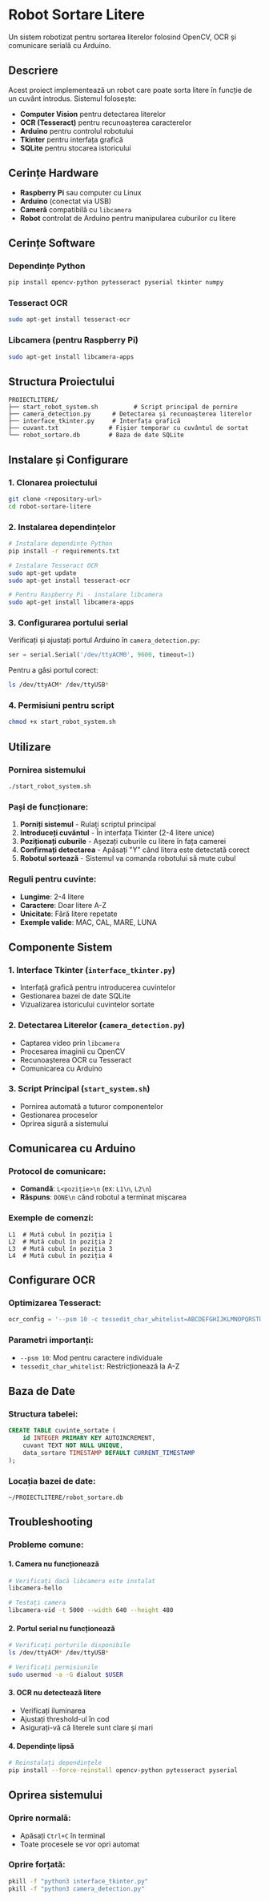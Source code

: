 # Robot Sortare Litere

Un sistem robotizat pentru sortarea literelor folosind OpenCV, OCR și comunicare serială cu Arduino.

## Descriere

Acest proiect implementează un robot care poate sorta litere în funcție de un cuvânt introdus. Sistemul folosește:
- **Computer Vision** pentru detectarea literelor
- **OCR (Tesseract)** pentru recunoașterea caracterelor
- **Arduino** pentru controlul robotului
- **Tkinter** pentru interfața grafică
- **SQLite** pentru stocarea istoricului

## Cerințe Hardware

- **Raspberry Pi** sau computer cu Linux
- **Arduino** (conectat via USB)
- **Cameră** compatibilă cu `libcamera`
- **Robot** controlat de Arduino pentru manipularea cuburilor cu litere

## Cerințe Software

### Dependințe Python
```bash
pip install opencv-python pytesseract pyserial tkinter numpy
```

### Tesseract OCR
```bash
sudo apt-get install tesseract-ocr
```

### Libcamera (pentru Raspberry Pi)
```bash
sudo apt-get install libcamera-apps
```

## Structura Proiectului

```
PROIECTLITERE/
├── start_robot_system.sh          # Script principal de pornire
├── camera_detection.py      # Detectarea și recunoașterea literelor
├── interface_tkinter.py     # Interfața grafică
├── cuvant.txt              # Fișier temporar cu cuvântul de sortat
└── robot_sortare.db        # Baza de date SQLite
```

## Instalare și Configurare

### 1. Clonarea proiectului
```bash
git clone <repository-url>
cd robot-sortare-litere
```

### 2. Instalarea dependințelor
```bash
# Instalare dependințe Python
pip install -r requirements.txt

# Instalare Tesseract OCR
sudo apt-get update
sudo apt-get install tesseract-ocr

# Pentru Raspberry Pi - instalare libcamera
sudo apt-get install libcamera-apps
```

### 3. Configurarea portului serial
Verificați și ajustați portul Arduino în `camera_detection.py`:
```python
ser = serial.Serial('/dev/ttyACM0', 9600, timeout=1)
```

Pentru a găsi portul corect:
```bash
ls /dev/ttyACM* /dev/ttyUSB*
```

### 4. Permisiuni pentru script
```bash
chmod +x start_robot_system.sh
```

## Utilizare

### Pornirea sistemului
```bash
./start_robot_system.sh
```

### Pași de funcționare:
1. **Porniți sistemul** - Rulați scriptul principal
2. **Introduceți cuvântul** - În interfața Tkinter (2-4 litere unice)
3. **Poziționați cuburile** - Așezați cuburile cu litere în fața camerei
4. **Confirmați detectarea** - Apăsați "Y" când litera este detectată corect
5. **Robotul sortează** - Sistemul va comanda robotului să mute cubul

### Reguli pentru cuvinte:
- **Lungime**: 2-4 litere
- **Caractere**: Doar litere A-Z
- **Unicitate**: Fără litere repetate
- **Exemple valide**: MAC, CAL, MARE, LUNA

## Componente Sistem

### 1. Interface Tkinter (`interface_tkinter.py`)
- Interfață grafică pentru introducerea cuvintelor
- Gestionarea bazei de date SQLite
- Vizualizarea istoricului cuvintelor sortate

### 2. Detectarea Literelor (`camera_detection.py`)
- Captarea video prin `libcamera`
- Procesarea imaginii cu OpenCV
- Recunoașterea OCR cu Tesseract
- Comunicarea cu Arduino

### 3. Script Principal (`start_system.sh`)
- Pornirea automată a tuturor componentelor
- Gestionarea proceselor
- Oprirea sigură a sistemului

## Comunicarea cu Arduino

### Protocol de comunicare:
- **Comandă**: `L<poziție>\n` (ex: `L1\n`, `L2\n`)
- **Răspuns**: `DONE\n` când robotul a terminat mișcarea

### Exemple de comenzi:
```
L1  # Mută cubul în poziția 1
L2  # Mută cubul în poziția 2
L3  # Mută cubul în poziția 3
L4  # Mută cubul în poziția 4
```

## Configurare OCR

### Optimizarea Tesseract:
```python
ocr_config = '--psm 10 -c tessedit_char_whitelist=ABCDEFGHIJKLMNOPQRSTUVWXYZ'
```

### Parametri importanți:
- `--psm 10`: Mod pentru caractere individuale
- `tessedit_char_whitelist`: Restricționează la A-Z

## Baza de Date

### Structura tabelei:
```sql
CREATE TABLE cuvinte_sortate (
    id INTEGER PRIMARY KEY AUTOINCREMENT,
    cuvant TEXT NOT NULL UNIQUE,
    data_sortare TIMESTAMP DEFAULT CURRENT_TIMESTAMP
);
```

### Locația bazei de date:
```
~/PROIECTLITERE/robot_sortare.db
```

## Troubleshooting

### Probleme comune:

#### 1. Camera nu funcționează
```bash
# Verificați dacă libcamera este instalat
libcamera-hello

# Testați camera
libcamera-vid -t 5000 --width 640 --height 480
```

#### 2. Portul serial nu funcționează
```bash
# Verificați porturile disponibile
ls /dev/ttyACM* /dev/ttyUSB*

# Verificați permisiunile
sudo usermod -a -G dialout $USER
```

#### 3. OCR nu detectează litere
- Verificați iluminarea
- Ajustați threshold-ul în cod
- Asigurați-vă că literele sunt clare și mari

#### 4. Dependințe lipsă
```bash
# Reinstalați dependințele
pip install --force-reinstall opencv-python pytesseract pyserial
```

## Oprirea sistemului

### Oprire normală:
- Apăsați `Ctrl+C` în terminal
- Toate procesele se vor opri automat

### Oprire forțată:
```bash
pkill -f "python3 interface_tkinter.py"
pkill -f "python3 camera_detection.py"
```

